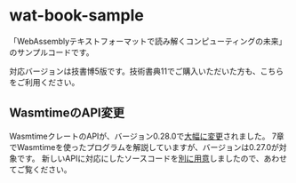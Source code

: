 # wat-book-sample
「WebAssemblyテキストフォーマットで読み解くコンピューティングの未来」のサンプルコードです。

対応バージョンは技書博5版です。技術書典11でご購入いただいた方も、こちらをご利用ください。

## WasmtimeのAPI変更
WasmtimeクレートのAPIが、バージョン0.28.0で[大幅に変更](https://github.com/alexcrichton/rfcs-2/blob/new-api/accepted/new-api.md)されました。
7章でWasmtimeを使ったプログラムを解説していますが、バージョンは0.27.0が対象です。
新しいAPIに対応にしたソースコードを[別に用意](custom-runtime-wasmtime0_28)しましたので、あわせてご覧ください。


